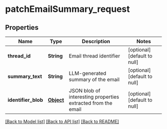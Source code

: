 # patchEmailSummary_request
## Properties

| Name | Type | Description | Notes |
|------------ | ------------- | ------------- | -------------|
| **thread\_id** | **String** | Email thread identifier | [optional] [default to null] |
| **summary\_text** | **String** | LLM-generated summary of the email | [optional] [default to null] |
| **identifier\_blob** | [**Object**](.md) | JSON blob of interesting properties extracted from the email | [optional] [default to null] |

[[Back to Model list]](../README.md#documentation-for-models) [[Back to API list]](../README.md#documentation-for-api-endpoints) [[Back to README]](../README.md)


